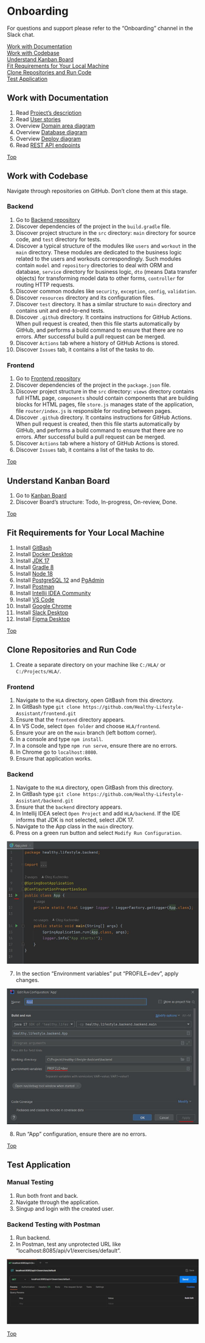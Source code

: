 # Onboarding

For questions and support please refer to the “Onboarding” channel in the Slack chat.

[Work with Documentation](#work-with-documentation)  
[Work with Codebase](#work-with-codebase)  
[Understand Kanban Board](#understand-kanban-board)  
[Fit Requirements for Your Local Machine](#fit-requirements-for-your-local-machine)  
[Clone Repositories and Run Code](#clone-repositories-and-run-code)  
[Test Application](#test-application)  


## Work with Documentation

1. Read [Project’s description](https://github.com/Healthy-Lifestyle-Assistant/docs/blob/main/README.md)
1. Read [User stories](https://github.com/Healthy-Lifestyle-Assistant/docs/tree/main/User-Stories)
1. Overview [Domain area diagram](https://github.com/Healthy-Lifestyle-Assistant/docs/blob/main/Diagrams/Domain-Diagram.md)
1. Overview [Database diagram](https://github.com/Healthy-Lifestyle-Assistant/docs/blob/main/Diagrams/Database-Diagram.md)
1. Overview [Deploy diagram](https://github.com/Healthy-Lifestyle-Assistant/docs/blob/main/Diagrams/Deploy-Diagram.md)
1. Read [REST API endpoints](https://github.com/Healthy-Lifestyle-Assistant/docs/tree/main/REST-API)

[Top](#onboarding)


## Work with Codebase

Navigate through repositories on GitHub. Don’t clone them at this stage.

### Backend

1. Go to [Backend repository](https://github.com/Healthy-Lifestyle-Assistant/backend) 
1. Discover dependencies of the project in the `build.gradle` file.
1. Discover project structure in the `src` directory: `main` directory for source code, and `test` directory for tests.
1. Discover a typical structure of the modules like `users` and `workout` in the `main` directory. These modules are dedicated to the business logic related to the users and workouts correspondingly. Such modules contain `model` and `repository` directories to deal with ORM and database, `service` directory for business logic, `dto` (means Data transfer objects) for transforming model data to other forms, `controller` for routing HTTP requests.
1. Discover common modules like `security`, `exception`, `config`, `validation`.
1. Discover `resources` directory and its configuration files.
1. Discover `test` directory. It has a similar structure to `main` directory and contains unit and end-to-end tests.
1. Discover `.github` directory. It contains instructions for GitHub Actions. When pull request is created, then this file starts automatically by GitHub, and performs a build command to ensure that there are no errors. After successful build a pull request can be merged.
1. Discover `Actions` tab where a history of GitHub Actions is stored.
1. Discover `Issues` tab, it contains a list of the tasks to do.

### Frontend

1. Go to [Frontend repository](https://github.com/Healthy-Lifestyle-Assistant/frontend)
1. Discover dependencies of the project in the `package.json` file.
1. Discover project structure in the `src` directory: `views` directory contains full HTML page, `components` should contain components that are building blocks for HTML pages, file `store.js` manages state of the application, file `router/index.js` is responsible for routing between pages.
1. Discover `.github` directory. It contains instructions for GitHub Actions. When pull request is created, then this file starts automatically by GitHub, and performs a build command to ensure that there are no errors. After successful build a pull request can be merged.
1. Discover `Actions` tab where a history of GitHub Actions is stored.
1. Discover `Issues` tab, it contains a list of the tasks to do.

[Top](#onboarding)


## Understand Kanban Board
1. Go to [Kanban Board](https://github.com/orgs/Healthy-Lifestyle-Assistant/projects/1)
1. Discover Board’s structure: Todo, In-progress, On-review, Done.

[Top](#onboarding)


## Fit Requirements for Your Local Machine

1. Install [GitBash](https://git-scm.com/downloads)
1. Install [Docker Desktop](https://docs.docker.com/desktop/install/windows-install/)
1. Install [JDK 17](https://www.oracle.com/java/technologies/javase/jdk17-archive-downloads.html) 
1. Install [Gradle 8](https://docs.gradle.org/current/userguide/installation.html) 
1. Install [Node 18](https://nodejs.org/en/download)
1. Install [PostgreSQL 12](https://www.postgresql.org/download/) and [PgAdmin](https://www.pgadmin.org/download/)
1. Install [Postman](https://www.postman.com/downloads/)
1. Install [Intellij IDEA Community](https://www.jetbrains.com/idea/download)
1. Install [VS Code](https://code.visualstudio.com/download)  
1. Install [Google Chrome](https://www.google.com/chrome/)  
1. Install [Slack Desktop](https://slack.com/downloads/windows)  
1. Install [Figma Desktop](https://www.figma.com/downloads/)  

[Top](#onboarding)


## Clone Repositories and Run Code

1. Create a separate directory on your machine like `C:/HLA/` or `C:/Projects/HLA/`.

### Frontend

1. Navigate to the `HLA` directory, open GitBash from this directory.
1. In GitBash type `git clone https://github.com/Healthy-Lifestyle-Assistant/frontend.git`
1. Ensure that the `frontend` directory appears.
1. In VS Code, select `Open folder` and choose `HLA/frontend`.
1. Ensure your are on the `main` branch (left bottom corner).
1. In a console and type `npm install`.
1. In a console and type `npm run serve`, ensure there are no errors.
1. In Chrome go to `localhost:8080`.
1. Ensure that application works.

### Backend

1. Navigate to the `HLA` directory, open GitBash from this directory.
1. In GitBash type `git clone https://github.com/Healthy-Lifestyle-Assistant/backend.git`
1. Ensure that the `backend` directory appears.
1. In Intellij IDEA select `Open Project` and add `HLA/backend`. If the IDE informs that JDK is not selected, select JDK 17.
1. Navigate to the App class in the `main` directory.
1. Press on a green run button and select `Modify Run Configuration`.

![App Class](./img/app-class.JPG)

7. In the section “Environment variables” put “PROFILE=dev”, apply changes.

![Run Configuration](./img/run-configuration.JPG)

8. Run “App” configuration, ensure there are no errors.

[Top](#onboarding)


## Test Application

### Manual Testing

1. Run both front and back.
1. Navigate through the application.
1. Singup and login with the created user.

### Backend Testing with Postman

1. Run backend.
1. In Postman, test any unprotected URL like “localhost:8085/api/v1/exercises/default”.

![Postman](./img/postman.JPG)

[Top](#onboarding)
